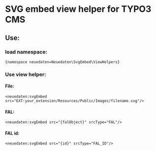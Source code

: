 # SVG embed view helper for TYPO3 CMS

## Use:

### load namespace:
`{namespace neuedaten=Neuedaten\SvgEmbed\ViewHelpers}`

### Use view helper:
#### File:
`<neuedaten:svgEmbed src="EXT:your_extension/Resources/Public/Images/filename.svg"/>`
#### FAL:
`<neuedaten:svgEmbed src="{falObject}" srcType="FAL"/>`
#### FAL id:
`<neuedaten:svgEmbed src="{id}" srcType="FAL_ID"/>`